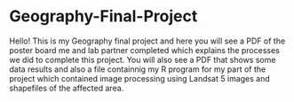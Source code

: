 # Geography-Final-Project

Hello! This is my Geography final project and here you will see a PDF of the poster board me and lab partner completed which explains the processes we did to complete this project. You will also see a PDF that shows some data results and also a file containnig my R program for my part of the project which contained image processing using Landsat 5 images and shapefiles of the affected area.
